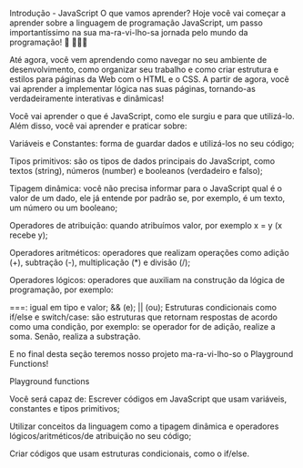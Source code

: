 Introdução - JavaScript
O que vamos aprender?
Hoje você vai começar a aprender sobre a linguagem de programação JavaScript, um passo importantíssimo na sua ma-ra-vi-lho-sa jornada pelo mundo da programação! 🎉 🚀🚀🚀

Até agora, você vem aprendendo como navegar no seu ambiente de desenvolvimento, como organizar seu trabalho e como criar estrutura e estilos para páginas da Web com o HTML e o CSS. A partir de agora, você vai aprender a implementar lógica nas suas páginas, tornando-as verdadeiramente interativas e dinâmicas!

Você vai aprender o que é JavaScript, como ele surgiu e para que utilizá-lo. Além disso, você vai aprender e praticar sobre:

Variáveis e Constantes: forma de guardar dados e utilizá-los no seu código;

Tipos primitivos: são os tipos de dados principais do JavaScript, como textos (string), números (number) e booleanos (verdadeiro e falso);

Tipagem dinâmica: você não precisa informar para o JavaScript qual é o valor de um dado, ele já entende por padrão se, por exemplo, é um texto, um número ou um booleano;

Operadores de atribuição: quando atribuímos valor, por exemplo x = y (x recebe y);

Operadores aritméticos: operadores que realizam operações como adição (+), subtração (-), multiplicação (*) e divisão (/);

Operadores lógicos: operadores que auxiliam na construção da lógica de programação, por exemplo:

===: igual em tipo e valor;
&& (e);
|| (ou);
Estruturas condicionais como if/else e switch/case: são estruturas que retornam respostas de acordo como uma condição, por exemplo: se operador for de adição, realize a soma. Senão, realiza a substração.

E no final desta seção teremos nosso projeto ma-ra-vi-lho-so o Playground Functions!

Playground functions

Você será capaz de:
Escrever códigos em JavaScript que usam variáveis, constantes e tipos primitivos;

Utilizar conceitos da linguagem como a tipagem dinâmica e operadores lógicos/aritméticos/de atribuição no seu código;

Criar códigos que usam estruturas condicionais, como o if/else.